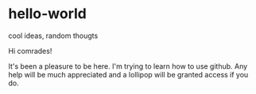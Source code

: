# hello-world
cool ideas, random thougts

Hi comrades!

It's been a pleasure to be here. I'm trying to learn how to use github. Any help will be much appreciated and a lollipop will be granted access if you do.
